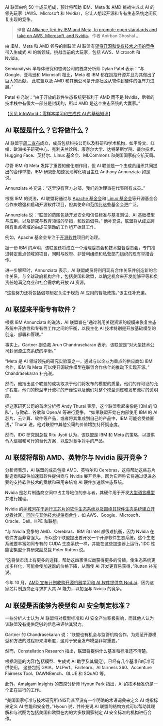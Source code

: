 
<!--
title: IBM与Meta牵头AI失意者联盟
cover: https://images.idgesg.net/images/idge/imported/imageapi/2022/03/11/22/jigsaw_puzzle_pieces_coming_together_mergers_acquisitions_problem-solving_by_metamorworks_gettyimages-916449208_3x2_2400x1600-100796552-large-100917188-large-100921746-large.jpg
-->

AI 联盟由约 50 个成员组成，预计将帮助 IBM、Meta 和 AMD 挑战生成式 AI 的领先玩家（AWS、Microsoft 和 Nvidia），它让人想起开源和专有生态系统之间反复出现的竞争。

> 译自 [AI Alliance, led by IBM and Meta, to promote open standards and take on AWS, Microsoft, and Nvidia](https://www.infoworld.com/article/3711468/ai-alliance-led-by-ibm-and-meta-to-promote-open-standards-and-take-on-aws-microsoft-and-nvidia.html#tk.rss_all)。作者 Anirban Ghoshal 。

由 IBM、Meta 和 AMD 领导的新联盟 AI 联盟有望[将开源和专有技术之间的竞争](https://www.infoworld.com/article/3689882/companies-cant-stop-using-open-source.html)带入生成式 AI 的新领域，挑战当前的大玩家，包括 AWS、Microsoft 和 Nvidia。

Semianalysis 半导体研究和咨询公司的首席分析师 Dylan Patel 表示：“与 Google、亚马逊和 Microsoft 相比，Meta 和 IBM 都在拥抱开源并且为其做出了巨大的贡献。 此联盟以及 AMD 和其他公司是开源社区从软件到硬件的强有力进展。”

Patel 补充说：“由于开放的软件生态系统更有利于 AMD 而不是 Nvidia，后者的技术栈中有很大一部分是封闭的，所以 AMD 是这个生态系统的大赢家。”

【[另见 InfoWorld：零样本学习和生成式 AI 的基础知识](https://www.infoworld.com/article/3687315/zero-shot-learning-and-the-foundations-of-generative-ai.html)】

## AI 联盟是什么？它将做什么？

AI 联盟于[周二宣布](https://newsroom.ibm.com/AI-Alliance-Launches-as-an-International-Community-of-Leading-Technology-Developers,-Researchers,-and-Adopters-Collaborating-Together-to-Advance-Open,-Safe,-Responsible-AI)成立，成员包括科技公司以及科研和学术机构，如甲骨文、红帽、欧洲核子研究中心、克利夫兰诊所、康奈尔大学、达特茅斯学院、戴尔技术、Hugging Face、英特尔、Linux 基金会、MLCommons 和美国国家航空航天局。

尽管 IBM 和 Meta 发挥了重要的催化剂作用，但 AI 联盟是一个由成员组织共同提出的合作举措，IBM 研究部加速发现孵化项目主任 Anthony Annunziata 如是说。

Annunziata 补充说：“这里没有官方总部，我们的治理旨在代表所有成员。”

根据 IBM 的说法，AI 联盟将通过与 [Apache 基金会](https://www.infoworld.com/article/3079813/the-apache-foundations-incredible-rise.html)和 [Linux 基金会](https://www.infoworld.com/article/3694136/linux-foundation-launches-tla-language-foundation.html)等开源基金会合作来增强和启动开源软件项目，但其使命和范围比这些基金会更广泛。

Annunziata 说：“联盟的范围包括开发安全和信任标准与基准测试、AI 基础模型与应用，以及研究与教育领域的举措，和政策倡导。” 他补充说，联盟将从成立跨所有重点领域的由成员驱动的工作组开始其工作。

例如，Apache 基金会专注于[开源软件](https://www.infoworld.com/article/3709196/the-best-open-source-software-of-2023.html)项目的治理。

据一份 IBM 的声明，该联盟还将成立一个治理委员会和技术监督委员会，专门推进特定重点领域的项目，同时与政府、非营利组织和私营部门组织的现有举措合作。

进一步解释时，Annunziata 表示，AI 联盟成员将利用现有合作关系并创造新的合作关系，与全球政府机构合作，包括美国和欧盟，以确定机会来开发能够平等和负责任地满足商业和社会需求的开放 AI 资源。

“这些努力还将包括倡导制定关注于规范 AI 应用的智能政策。”该主任补充道。

## AI 联盟来平衡专有软件？

根据 IBM Annunziata 的说法，AI 联盟旨在“通过利用关键资源的规模来恢复生态系统中开放性和专有性工作之间的平衡，以民主化 AI 技术特别是开放基础模型的创造、部署和管理。”

事实上，Gartner 副总裁 Arun Chandrasekaran 表示，该联盟是“对大型技术公司封闭源生态系统的平衡。”

“Meta 是 AI 领域领先的研究实验室之一，通过与以企业为重点的供应商如 IBM 合作，IBM 和 Meta 可以使开源软件模型在联盟合作伙伴的推动下实现开源。” Chandrasekaran 补充说。

然而，他指出这个联盟的成功取决于他们将发布的模型的质量，他们的许可证的允许程度，他们的模型审计流程的严谨性以及他们对整个模型训练和发布流程的透明度。

据这家研究公司的首席分析师 Andy Thurai 表示，这个联盟看起来像是 IBM 的“B 队”，与微软、谷歌和 OpenAI 等进行竞争。 “如果联盟开始在内部使用 IBM 的 AI 芯片、云计算、软件等产品，或者将其集成到自己的产品中，IBM 可能会受益匪浅，” Thurai 说，他对联盟中其他公司的价值增加持怀疑态度。

然而，IDC 研究副总裁 Ritu Jyoti 认为，该联盟是 IBM 和 Meta 的策略，以提供令人信服和可行的替代方案，以应对竞争对手的产品。

## AI 联盟将帮助 AMD、英特尔与 Nvidia 展开竞争？

分析师表示，AI 联盟的成员包括 AMD、英特尔和 Cerebras，这将帮助这些芯片制造商和硬件加速器软件提供商与 Nvidia 展开竞争，因为它声称它将通过促进必要的支持软件技术的贡献和采用来培育 AI 硬件加速器生态系统。

Nvidia 是芯片制造商空间中占主导地位的参与者，其硬件用于开发[大型语言模型](https://www.infoworld.com/article/3693330/large-language-models-are-the-new-cloud-battleground.html)并进行推理。

Nvidia 的[护城河在于运行其芯片的软件生态系统以及围绕其软件生态系统建立开发者社区，同时与其他技术提供商合作](https://www.networkworld.com/article/957320/can-anybody-stop-nvidia.html)，如 AWS、Google、Microsoft、Oracle、Dell、HPE 和联想。

“与 Nvidia 竞争的 AMD、Cerebras、IBM 和 Intel 都很难抗衡，因为 Nvidia 在软件方面非常强大。 所以这个联盟提出要开发一个开源软件生态系统，这个生态系统要丰富如同专有的 CUDA 生态系统一样，并能在这些加速器上运行，”IDC 性能密集型计算研究副总裁 Peter Rutten 说。

“这将使市场上有更多的选择，帮助这四家供应商获得更多的份额，使生态系统更加多样化，可能会使加速器的价格下降，从而使 AI 开发更容易获得，”Rutten 补充说。

今年 10 月，[AMD 宣布计划收购开源机器学习和 AI 软件提供商 Nod.ai](https://www.networkworld.com/article/957384/amd-to-acquire-nod-ai-to-boost-open-source-ai-software-capabilities.html)，因为这家芯片制造商正寻求扩大其 AI 能力，以加强与 Nvidia 的竞争。

## AI 联盟是否能够为模型和 AI 安全制定标准？

一些分析人士认为 AI 联盟将对模型标准和 AI 安全产生积极影响，而其他人认为该联盟没有提供足够的信息来评估其潜力。

Gartner 的 Chandrasekaran 说：“联盟也有机会与监管机构合作，为规范开源模型和方法的过程带来清晰度，这对于安全发布模型非常重要。”

然而，Constellation Research 指出，联盟将提供什么基准和标准还不清楚。

根据测量的内容(包括模型、生成式 AI 助手及其偏见)，已经有几个基准和标准可供使用。 这些包括 GAIA、MLPerf、Fairlearn、AI fairness 360、Accenture Fairness Tool、DAWNBench、GLUE 和 SQuAD 等。

此外，Amalgam Insights 的首席分析师 Hyoun Park 指出，AI 的技术标准仍是一个正在进行的工作。

“美国国家标准与技术研究所(NIST)甚至没有一个明确的术语词典来定义 AI 或指标来定义 AI 性能和安全性，”Hyoun 说，并补充说 AI 联盟的结构方式可以帮助其理解和与试图为包括美国和欧盟在内的大多数国家制定 AI 安全标准的机构进行合作。
